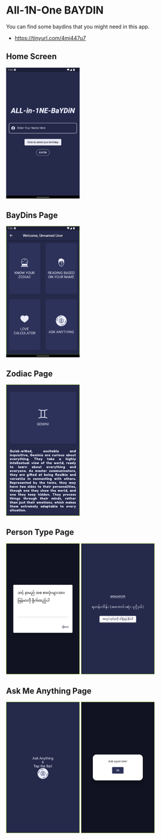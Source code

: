 # All-1N-One BAYDIN

You can find some baydins that you might need in this app.

- https://tinyurl.com/4mj447u7

## Home Screen

<img src="screenshots/homescreen.png" alt="homescreen" width="200"/>

## BayDins Page

<img src="screenshots/screenchooser.png" alt="mainpage" width="200"/>

## Zodiac Page

<img src="screenshots/zodiac.png" alt="zodiac" width="200"/>

## Person Type Page

<img src="screenshots/nameinput.png" alt="input" width="200"/>
<img src="screenshots/type.png" alt="typeresult" width="200"/>

## Ask Me Anything Page

<img src="screenshots/8ball.png" alt="8ball" width="200"/>
<img src="screenshots/result.png" alt="result" width="200"/>